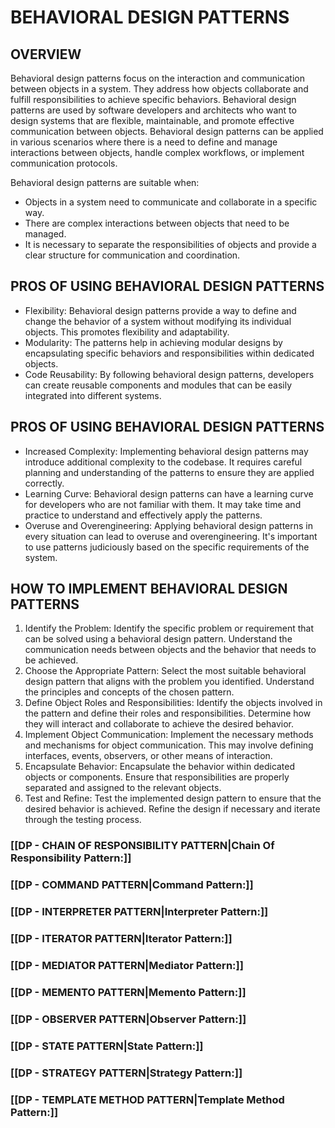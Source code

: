 # BEHAVIORAL DESIGN PATTERNS

## OVERVIEW

Behavioral design patterns focus on the interaction and communication between objects in a system. They address how objects collaborate and fulfill responsibilities to achieve specific behaviors. Behavioral design patterns are used by software developers and architects who want to design systems that are flexible, maintainable, and promote effective communication between objects. Behavioral design patterns can be applied in various scenarios where there is a need to define and manage interactions between objects, handle complex workflows, or implement communication protocols.

Behavioral design patterns are suitable when:

- Objects in a system need to communicate and collaborate in a specific way.
- There are complex interactions between objects that need to be managed.
- It is necessary to separate the responsibilities of objects and provide a clear structure for communication and coordination.

## PROS OF USING BEHAVIORAL DESIGN PATTERNS

- Flexibility: Behavioral design patterns provide a way to define and change the behavior of a system without modifying its individual objects. This promotes flexibility and adaptability.
- Modularity: The patterns help in achieving modular designs by encapsulating specific behaviors and responsibilities within dedicated objects.
- Code Reusability: By following behavioral design patterns, developers can create reusable components and modules that can be easily integrated into different systems.

## PROS OF USING BEHAVIORAL DESIGN PATTERNS

- Increased Complexity: Implementing behavioral design patterns may introduce additional complexity to the codebase. It requires careful planning and understanding of the patterns to ensure they are applied correctly.
- Learning Curve: Behavioral design patterns can have a learning curve for developers who are not familiar with them. It may take time and practice to understand and effectively apply the patterns.
- Overuse and Overengineering: Applying behavioral design patterns in every situation can lead to overuse and overengineering. It's important to use patterns judiciously based on the specific requirements of the system.

## HOW TO IMPLEMENT BEHAVIORAL DESIGN PATTERNS

1. Identify the Problem: Identify the specific problem or requirement that can be solved using a behavioral design pattern. Understand the communication needs between objects and the behavior that needs to be achieved.
2. Choose the Appropriate Pattern: Select the most suitable behavioral design pattern that aligns with the problem you identified. Understand the principles and concepts of the chosen pattern.
3. Define Object Roles and Responsibilities: Identify the objects involved in the pattern and define their roles and responsibilities. Determine how they will interact and collaborate to achieve the desired behavior.
4. Implement Object Communication: Implement the necessary methods and mechanisms for object communication. This may involve defining interfaces, events, observers, or other means of interaction.
5. Encapsulate Behavior: Encapsulate the behavior within dedicated objects or components. Ensure that responsibilities are properly separated and assigned to the relevant objects.
6. Test and Refine: Test the implemented design pattern to ensure that the desired behavior is achieved. Refine the design if necessary and iterate through the testing process.


### [[DP - CHAIN OF RESPONSIBILITY PATTERN|Chain Of Responsibility Pattern:]]

### [[DP - COMMAND PATTERN|Command Pattern:]]

### [[DP - INTERPRETER PATTERN|Interpreter Pattern:]]

### [[DP - ITERATOR PATTERN|Iterator Pattern:]]

### [[DP - MEDIATOR PATTERN|Mediator Pattern:]]

### [[DP - MEMENTO PATTERN|Memento Pattern:]]

### [[DP - OBSERVER PATTERN|Observer Pattern:]]

### [[DP - STATE PATTERN|State Pattern:]]

### [[DP - STRATEGY PATTERN|Strategy Pattern:]]

### [[DP - TEMPLATE METHOD PATTERN|Template Method Pattern:]]
